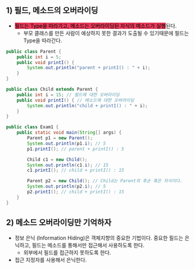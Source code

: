 ## 1) 필드, 메소드의 오버라이딩
- <mark style='background:#eb3b5a'>필드는 Type을 따라가고, 메소드는 오버라이딩된 자식의 메소드가 실행</mark>된다.
	- 부모 클래스를 만든 사람이 예상하지 못한 결과가 도출될 수 있기때문에 필드는 Type을 따라간다.
```Java
public class Parent {
	public int i = 5;
	public void printI() {
		System.out.println("parent + printI() : " + i);
	}
}

public class Child extends Parent {
	public int i = 15; // 필드에 대한 오버라이딩
	public void printI() { // 메소드에 대한 오버라이딩
		System.out.println("child + printI() : " + i);
	}
}
```
```Java
public class Exam1 {
	public static void main(String[] args) {
		Parent p1 = new Parent();
		System.out.println(p1.i); // 5
		p1.printI(); // parent + printI() : 5

		Child c1 = new Child();
		System.out.println(c1.i); // 15
		c1.printI(); // child + printI() : 15

		Parent p2 = new Child(); // Child는 Parent의 후손 혹은 자식이다.
		System.out.println(p2.i); // 5
		p2.printI(); // child + printI() : 15
	}
}
```

## 2) 메소드 오버라이딩만 기억하자
- 정보 은닉 (Information Hiding)은 객체지향의 중요한 기법이다. 중요한 필드는 은닉하고, 필드는 메소드를 통해서만 접근해서 사용하도록 한다.
	- 외부에서 필드를 접근하지 못하도록 한다.
- 접근 지정자를 사용해서 은닉한다.